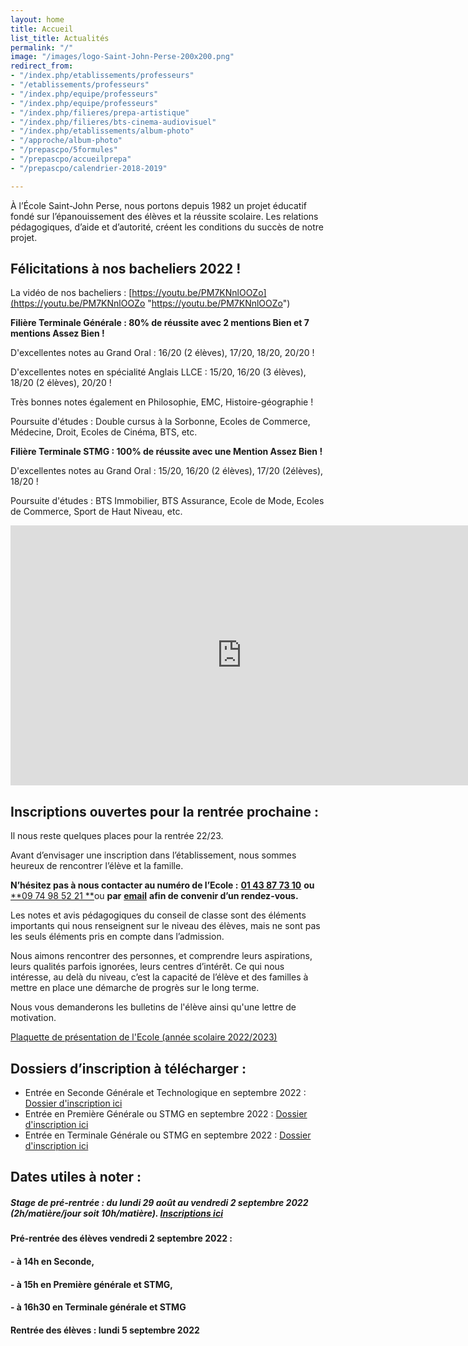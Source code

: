 ```yaml
---
layout: home
title: Accueil
list_title: Actualités
permalink: "/"
image: "/images/logo-Saint-John-Perse-200x200.png"
redirect_from:
- "/index.php/etablissements/professeurs"
- "/etablissements/professeurs"
- "/index.php/equipe/professeurs"
- "/index.php/equipe/professeurs"
- "/index.php/filieres/prepa-artistique"
- "/index.php/filieres/bts-cinema-audiovisuel"
- "/index.php/etablissements/album-photo"
- "/approche/album-photo"
- "/prepascpo/5formules"
- "/prepascpo/accueilprepa"
- "/prepascpo/calendrier-2018-2019"

---
```

À l’École Saint-John Perse, nous portons depuis 1982 un projet éducatif fondé sur l’épanouissement des élèves et la réussite scolaire. Les relations pédagogiques, d’aide et d’autorité, créent les conditions du succès de notre projet.

## Félicitations à nos bacheliers 2022 !

La vidéo de nos bacheliers : [https://youtu.be/PM7KNnlOOZo](https://youtu.be/PM7KNnlOOZo "https://youtu.be/PM7KNnlOOZo")

**Filière Terminale Générale : 80% de réussite avec 2 mentions Bien et 7 mentions Assez Bien !**

D'excellentes notes au Grand Oral : 16/20 (2 élèves), 17/20, 18/20, 20/20 !

D'excellentes notes en spécialité Anglais LLCE : 15/20, 16/20 (3 élèves), 18/20 (2 élèves), 20/20 !

Très bonnes notes également en Philosophie, EMC, Histoire-géographie !

Poursuite d'études : Double cursus à la Sorbonne, Ecoles de Commerce, Médecine, Droit, Ecoles de Cinéma, BTS, etc.

**Filière Terminale STMG : 100% de réussite avec une Mention Assez Bien !**

D'excellentes notes au Grand Oral : 15/20, 16/20 (2 élèves), 17/20 (2élèves), 18/20 !

Poursuite d'études : BTS Immobilier, BTS Assurance, Ecole de Mode, Ecoles de Commerce, Sport de Haut Niveau, etc.

<iframe width="740" height="416" src="https://www.youtube-nocookie.com/embed/cYOVMORfAis?controls=0" frameborder="0" allow="accelerometer; autoplay; encrypted-media; gyroscope; picture-in-picture" allowfullscreen></iframe>

## Inscriptions ouvertes pour la rentrée prochaine :

Il nous reste quelques places pour la rentrée 22/23.

Avant d’envisager une inscription dans l’établissement, nous sommes heureux de rencontrer l’élève et la famille.

**N’hésitez pas à nous contacter au numéro de l’Ecole :** [**01 43 87 73 10**](tel:+33143877310) **ou** [**09 74 98 52 21 **](tel:+33974985221)ou **par** [**email**](mailto:sjp018@gmail.com) **afin de convenir d’un rendez-vous.**

Les notes et avis pédagogiques du conseil de classe sont des éléments importants qui nous renseignent sur le niveau des élèves, mais ne sont pas les seuls éléments pris en compte dans l’admission.

Nous aimons rencontrer des personnes, et comprendre leurs aspirations, leurs qualités parfois ignorées, leurs centres d’intérêt. Ce qui nous intéresse, au delà du niveau, c’est la capacité de l’élève et des familles à mettre en place une démarche de progrès sur le long terme.

Nous vous demanderons les bulletins de l'élève ainsi qu'une lettre de motivation.

[Plaquette de présentation de l'Ecole (année scolaire 2022/2023)](/uploads/plaquette-2022-2023.pdf "Plaquette 22/23")

## Dossiers d’inscription à télécharger :

* Entrée en Seconde Générale et Technologique en septembre 2022 : [Dossier d'inscription ici](/uploads/dossier-d-inscription_seconde_2022_2023.pdf)
* Entrée en Première Générale ou STMG en septembre 2022 : [Dossier d'inscription ici](/uploads/dossier-d-inscription_premiere_2022_2023.pdf)
* Entrée en Terminale Générale ou STMG en septembre 2022 : [Dossier d'inscription ici](/uploads/dossier-d-inscription_terminale_2022_2023.pdf)

## Dates utiles à noter :

##### Stage de pré-rentrée : du lundi 29 août au vendredi 2 septembre 2022 (2h/matière/jour soit 10h/matière). [Inscriptions ici](/uploads/stage-de-pre-rentree.pdf)

#### Pré-rentrée des élèves vendredi 2 septembre 2022 :

#### - à 14h en Seconde,

#### - à 15h en Première générale et STMG,

#### - à 16h30 en Terminale générale et STMG

#### Rentrée des élèves : lundi 5 septembre 2022